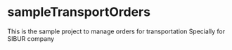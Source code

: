 # sampleTransportOrders
This is the sample project to manage orders for transportation
Specially for SIBUR company
